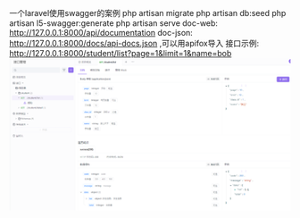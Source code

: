 一个laravel使用swagger的案例
php artisan migrate
php artisan db:seed
php artisan l5-swagger:generate
php artisan serve
doc-web: http://127.0.0.1:8000/api/documentation
doc-json: http://127.0.0.1:8000/docs/api-docs.json ,可以用apifox导入
接口示例: http://127.0.0.1:8000/student/list?page=1&limit=1&name=bob
![img.png](storage/images/img.png)
